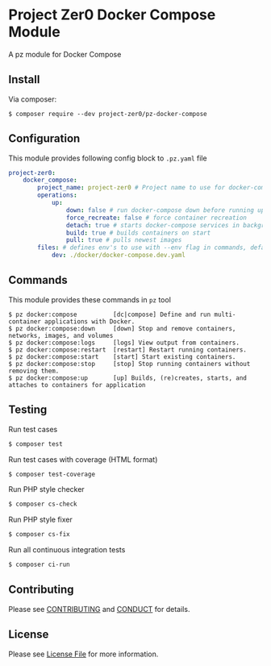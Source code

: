 # Project Zer0 Docker Compose Module

A pz module for Docker Compose

## Install

Via composer:

```shell
$ composer require --dev project-zer0/pz-docker-compose
```

## Configuration

This module provides following config block to `.pz.yaml` file

```yaml
project-zer0:
    docker_compose:
        project_name: project-zer0 # Project name to use for docker-compose
        operations:
            up:
                down: false # run docker-compose down before running up
                force_recreate: false # force container recreation
                detach: true # starts docker-compose services in background
                build: true # builds containers on start
                pull: true # pulls newest images
        files: # defines env's to use with --env flag in commands, default env is dev
            dev: ./docker/docker-compose.dev.yaml
```

## Commands

This module provides these commands in `pz` tool

```shell
$ pz docker:compose          [dc|compose] Define and run multi-container applications with Docker.
$ pz docker:compose:down     [down] Stop and remove containers, networks, images, and volumes
$ pz docker:compose:logs     [logs] View output from containers.
$ pz docker:compose:restart  [restart] Restart running containers.
$ pz docker:compose:start    [start] Start existing containers.
$ pz docker:compose:stop     [stop] Stop running containers without removing them.
$ pz docker:compose:up       [up] Builds, (re)creates, starts, and attaches to containers for application
```

## Testing

Run test cases

```bash
$ composer test
```

Run test cases with coverage (HTML format)

```bash
$ composer test-coverage
```

Run PHP style checker

```bash
$ composer cs-check
```

Run PHP style fixer

```bash
$ composer cs-fix
```

Run all continuous integration tests

```bash
$ composer ci-run
```

## Contributing

Please see [CONTRIBUTING](CONTRIBUTING.md) and [CONDUCT](CONDUCT.md) for details.

## License

Please see [License File](LICENSE) for more information.
